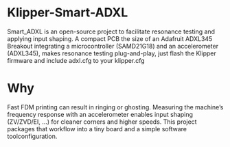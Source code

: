 # Klipper-Smart-ADXL
Smart_ADXL is an open-source project to facilitate resonance testing and applying input shaping.
A compact PCB the size of an Adafruit ADXL345 Breakout integrating a microcontroller (SAMD21G18) and an accelerometer (ADXL345),
makes resonance testing plug-and-play, just flash the Klipper firmware and include adxl.cfg to your klipper.cfg

# Why

Fast FDM printing can result in ringing or ghosting. Measuring the machine’s frequency response with an accelerometer enables input shaping (ZV/ZVD/EI, …) for cleaner corners and higher speeds. 
This project packages that workflow into a tiny board and a simple software toolconfiguration.
